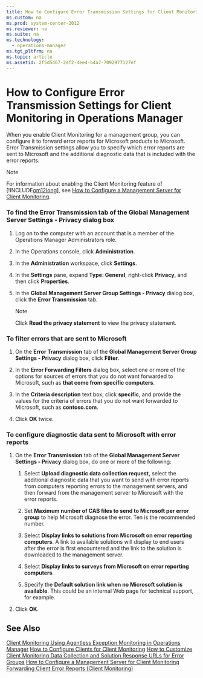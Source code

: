 ```yaml
---
title: How to Configure Error Transmission Settings for Client Monitoring in Operations Manager
ms.custom: na
ms.prod: system-center-2012
ms.reviewer: na
ms.suite: na
ms.technology: 
  - operations-manager
ms.tgt_pltfrm: na
ms.topic: article
ms.assetid: 2f5d5467-2ef2-4ee4-b4a7-7092977127ef
---
```

# How to Configure Error Transmission Settings for Client Monitoring in Operations Manager
When you enable Client Monitoring for a management group, you can configure it to forward error reports for Microsoft products to Microsoft. Error Transmission settings allow you to specify which error reports are sent to Microsoft and the additional diagnostic data that is included with the error reports.

> [!NOTE]
> For information about enabling the Client Monitoring feature of [!INCLUDE[om12long](Token/om12long_md.md)], see [How to Configure a Management Server for Client Monitoring](How-to-Configure-a-Management-Server-for-Client-Monitoring.md).

### To find the Error Transmission tab of the Global Management Server Settings \- Privacy dialog box

1.  Log on to the computer with an account that is a member of the Operations Manager Administrators role.

2.  In the Operations console, click **Administration**.

3.  In the **Administration** workspace, click **Settings**.

4.  In the **Settings** pane, expand **Type: General**, right\-click **Privacy**, and then click **Properties**.

5.  In the **Global Management Server Group Settings \- Privacy** dialog box, click the **Error Transmission** tab.

    > [!NOTE]
    > Click **Read the privacy statement** to view the privacy statement.

### To filter errors that are sent to Microsoft

1.  On the **Error Transmission** tab of the **Global Management Server Group Settings \- Privacy** dialog box, click **Filter**.

2.  In the **Error Forwarding Filters** dialog box, select one or more of the options for sources of errors that you do not want forwarded to Microsoft, such as **that come from specific computers**.

3.  In the **Criteria description** text box, click **specific**, and provide the values for the criteria of errors that you do not want forwarded to Microsoft, such as **contoso.com**.

4.  Click **OK** twice.

### To configure diagnostic data sent to Microsoft with error reports

1.  On the **Error Transmission** tab of the **Global Management Server Settings \- Privacy** dialog box, do one or more of the following:

    1.  Select **Upload diagnostic data collection request,** select the additional diagnostic data that you want to send with error reports from computers reporting errors to the management servers, and then forward from the management server to Microsoft with the error reports.

    2.  Set **Maximum number of CAB files to send to Microsoft per error group** to help Microsoft diagnose the error. Ten is the recommended number.

    3.  Select **Display links to solutions from Microsoft on error reporting computers**. A link to available solutions will display to end users after the error is first encountered and the link to the solution is downloaded to the management server.

    4.  Select **Display links to surveys from Microsoft on error reporting computers**.

    5.  Specify the **Default solution link when no Microsoft solution is available**. This could be an internal Web page for technical support, for example.

2.  Click **OK**.

## See Also
[Client Monitoring Using Agentless Exception Monitoring in Operations Manager](Client-Monitoring-Using-Agentless-Exception-Monitoring-in-Operations-Manager.md)
[How to Configure Clients for Client Monitoring](How-to-Configure-Clients-for-Client-Monitoring.md)
[How to Customize Client Monitoring Data Collection and Solution Response URLs for Error Groups](How-to-Customize-Client-Monitoring-Data-Collection-and-Solution-Response-URLs-for-Error-Groups.md)
[How to Configure a Management Server for Client Monitoring](How-to-Configure-a-Management-Server-for-Client-Monitoring.md)
[Forwarding Client Error Reports &#40;Client Monitoring&#41;](Forwarding-Client-Error-Reports--Client-Monitoring-.md)


